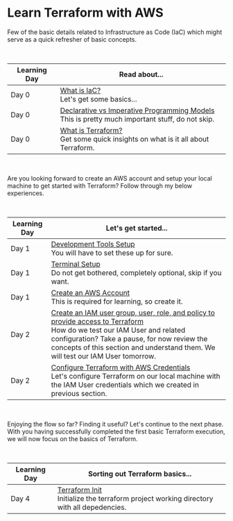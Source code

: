 # Learn Terraform with AWS

Few of the basic details related to Infrastructure as Code (IaC) which might serve as a quick refresher of basic concepts.

<br />

| Learning Day | Read about... | 
|--|--|
| Day 0 | [What is IaC?](./docs/iac_basics.md#what-is-iac) <br /> Let's get some basics... |
| Day 0 | [Declarative vs Imperative Programming Models](./docs/iac_basics.md#declarative-vs-imperative-programming-models) <br /> This is pretty much important stuff, do not skip. |
| Day 0 | [What is Terraform?](./docs/iac_basics.md#what-is-terraform) <br /> Get some quick insights on what is it all about Terraform. |

<br />

Are you looking forward to create an AWS account and setup your local machine to get started with Terraform? Follow through my below experiences.

<br />

| Learning Day | Let's get started... | 
|--|--|
| Day 1 | [Development Tools Setup](./docs/dev_machine_setup.md#development-tools-setup) <br /> You will have to set these up for sure. |
| Day 1 | [Terminal Setup](./docs/dev_machine_setup.md#terminal-setup) <br /> Do not get bothered, completely optional, skip if you want. |
| Day 1 | [Create an AWS Account](./docs/aws_setup.md#create-an-aws-account) <br /> This is required for learning, so create it.|
| Day 2 | [Create an IAM user group, user, role, and policy to provide access to Terraform](./docs/aws_setup.md#create-an-iam-user-group-user-role-and-policy-to-provide-access-to-terraform) <br /> How do we test our IAM User and related configuration? Take a pause, for now review the concepts of this section and understand them. We will test our IAM User tomorrow.|
| Day 2 | [Configure Terraform with AWS Credentials ](./docs/aws_setup.md#configure-terraform-with-aws-credentials) <br /> Let's configure Terraform on our local machine with the IAM User credentials which we created in previous section.|

<br />

Enjoying the flow so far? Finding it useful? Let's continue to the next phase. With you having successfully completed the first basic Terraform execution, we will now focus on the basics of Terraform.

<br />

| Learning Day | Sorting out Terraform basics... | 
|--|--|
| Day 4 | [Terraform Init](./docs/terraform_basics.md#terraform-init) <br /> Initialize the terraform project working directory with all depedencies. |